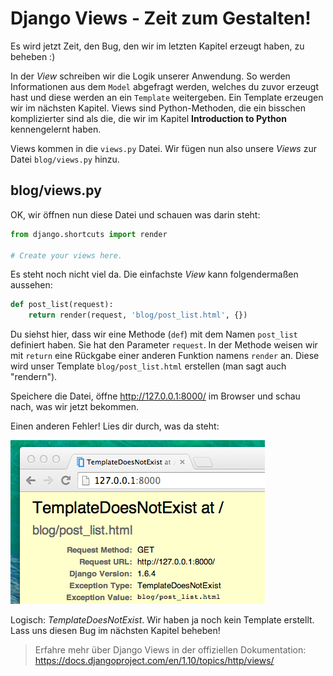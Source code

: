 # Django Views - Zeit zum Gestalten!

Es wird jetzt Zeit, den Bug, den wir im letzten Kapitel erzeugt haben, zu beheben :)

In der *View* schreiben wir die Logik unserer Anwendung. So werden Informationen aus dem `Model` abgefragt werden, welches du zuvor erzeugt hast und diese werden an ein `Template` weitergeben. Ein Template erzeugen wir im nächsten Kapitel. Views sind Python-Methoden, die ein bisschen komplizierter sind als die, die wir im Kapitel **Introduction to Python** kennengelernt haben.

Views kommen in die `views.py` Datei. Wir fügen nun also unsere *Views* zur Datei `blog/views.py` hinzu.

## blog/views.py

OK, wir öffnen nun diese Datei und schauen was darin steht:

```python
from django.shortcuts import render

# Create your views here.
```

Es steht noch nicht viel da. Die einfachste *View* kann folgendermaßen aussehen:

```python
def post_list(request):
    return render(request, 'blog/post_list.html', {})
```

Du siehst hier, dass wir eine Methode (`def`) mit dem Namen `post_list` definiert haben. Sie hat den Parameter `request`. In der Methode weisen wir mit `return` eine Rückgabe einer anderen Funktion namens `render` an. Diese wird unser Template `blog/post_list.html` erstellen (man sagt auch "rendern").

Speichere die Datei, öffne http://127.0.0.1:8000/ im Browser und schau nach, was wir jetzt bekommen.

Einen anderen Fehler! Lies dir durch, was da steht:

![Fehler](images/error.png)

Logisch: *TemplateDoesNotExist*. Wir haben ja noch kein Template erstellt. Lass uns diesen Bug im nächsten Kapitel beheben!

> Erfahre mehr über Django Views in der offiziellen Dokumentation: https://docs.djangoproject.com/en/1.10/topics/http/views/
